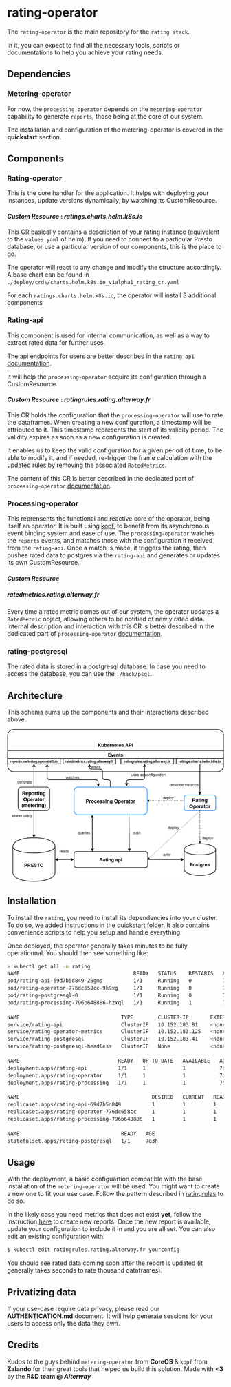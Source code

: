 # **rating-operator**

The `rating-operator` is the main repository for the `rating stack`.

In it, you can expect to find all the necessary tools, scripts or documentations to help you achieve your rating needs.


## **Dependencies**

### Metering-operator

For now, the `processing-operator` depends on the `metering-operator` capability to generate `reports`, those being at the core of our system.

The installation and configuration of the metering-operator is covered in the **quickstart** section.



## **Components**

### Rating-operator

This is the core handler for the application. It helps with deploying your instances, update versions dynamically, by watching its CustomResource.

#### *Custom Resource* : *ratings.charts.helm.k8s.io*

This CR basically contains a description of your rating instance (equivalent to the `values.yaml` of helm).
If you need to connect to a particular Presto database, or use a particular version of our components, this is the place to go.

The operator will react to any change and modify the structure accordingly.
A base chart can be found in `./deploy/crds/charts.helm.k8s.io_v1alpha1_rating_cr.yaml`

For each `ratings.charts.helm.k8s.io`, the operator will install 3 additional components


### Rating-api

This component is used for internal communication, as well as a way to extract rated data for further uses.

The api endpoints for users are better described in the `rating-api` [documentation](https://git.rnd.alterway.fr/overboard/5gbiller/rating-api/-/blob/master/README.md).

It will help the `processing-operator` acquire its configuration through a CustomResource.

#### *Custom Resource* : *ratingrules.rating.alterway.fr*

This CR holds the configuration that the `processing-operator` will use to rate the dataframes.
When creating a new configuration, a timestamp will be attributed to it.
This timestamp represents the start of its validity period. The validity expires as soon as a new configuration is created.

It enables us to keep the valid configuration for a given period of time, to be able to modify it, and if needed, re-trigger the frame calculation with the updated rules by removing the associated `RatedMetrics`.

The content of this CR is better described in the dedicated part of `processing-operator` [documentation](https://git.rnd.alterway.fr/overboard/5gbiller/processing-operator/-/blob/master/README.md).


### Processing-operator

This reprensents the functional and reactive core of the operator, being itself an operator.
It is built using [kopf](https://github.com/zalando-incubator/kopf), to benefit from its asynchronous event binding system and ease of use.
The `processing-operator` watches the `reports` events, and matches those with the configuration it received from the `rating-api`. Once a match is made, it triggers the rating, then pushes rated data to postgres via the `rating-api` and generates or updates its own CustomResource.

#### *Custom Resource*

##### *ratedmetrics.rating.alterway.fr*

Every time a rated metric comes out of our system, the operator updates a `RatedMetric` object, allowing others to be notified of newly rated data.
Internal description and interaction with this CR is better described in the dedicated part of `processing-operator` [documentation](https://git.rnd.alterway.fr/overboard/5gbiller/processing-operator/-/blob/master/README.md).



### rating-postgresql

The rated data is stored in a postgresql database.
In case you need to access the database, you can use the `./hack/psql`.

## **Architecture**

This schema sums up the components and their interactions described above.

![rating-operator](./img/rating-operator.png)



## **Installation**

To install the `rating`, you need to install its dependencies into your cluster.
To do so, we added instructions in the [quickstart](https://git.rnd.alterway.fr/overboard/5gbiller/rating-operator/-/blob/vdaviot-v1.0.0/quickstart/INSTALL.adoc) folder.
It also contains convenience scripts to help you setup and handle everything.

Once deployed, the operator generally takes minutes to be fully operationnal.
You should then see something like:

```sh
> kubectl get all -n rating
NAME                                     READY   STATUS    RESTARTS   AGE
pod/rating-api-69d7b5d849-25gms          1/1     Running   0          7d3h
pod/rating-operator-776dc658cc-9k9xg     1/1     Running   0          7d3h
pod/rating-postgresql-0                  1/1     Running   0          7d3h
pod/rating-processing-796b648886-hzxql   1/1     Running   1          7d3h

NAME                                 TYPE        CLUSTER-IP       EXTERNAL-IP   PORT(S)             AGE
service/rating-api                   ClusterIP   10.152.183.81    <none>        80/TCP              7d3h
service/rating-operator-metrics      ClusterIP   10.152.183.125   <none>        8383/TCP,8686/TCP   7d3h
service/rating-postgresql            ClusterIP   10.152.183.41    <none>        5432/TCP            7d3h
service/rating-postgresql-headless   ClusterIP   None             <none>        5432/TCP            7d3h

NAME                                READY   UP-TO-DATE   AVAILABLE   AGE
deployment.apps/rating-api          1/1     1            1           7d3h
deployment.apps/rating-operator     1/1     1            1           7d3h
deployment.apps/rating-processing   1/1     1            1           7d3h

NAME                                           DESIRED   CURRENT   READY   AGE
replicaset.apps/rating-api-69d7b5d849          1         1         1       7d3h
replicaset.apps/rating-operator-776dc658cc     1         1         1       7d3h
replicaset.apps/rating-processing-796b648886   1         1         1       7d3h

NAME                                 READY   AGE
statefulset.apps/rating-postgresql   1/1     7d3h
```


## **Usage**

With the deployment, a basic configuartion compatible with the base installation of the `metering-operator` will be used.
You might want to create a new one to fit your use case. Follow the pattern described in [ratingrules](https://git.rnd.alterway.fr/overboard/5gbiller/processing-operator/-/blob/master/README.md) to do so.

In the likely case you need metrics that does not exist **yet**, follow the instruction [here](https://github.com/operator-framework/operator-metering/blob/master/Documentation/writing-custom-queries.md) to create new reports.
Once the new report is available, update your configuration to include it in and you are all set.
You can also edit an existing configuration with:

```sh
$ kubectl edit ratingrules.rating.alterway.fr yourconfig
```

You should see rated data coming soon after the report is updated (it generally takes seconds to rate thousand dataframes).

## Privatizing data

If your use-case require data privacy, please read our **AUTHENTICATION.md** document.
It will help generate sessions for your users to access only the data they own.

## **Credits**

Kudos to the guys behind `metering-operator` from **CoreOS** & `kopf` from **Zalando** for their great tools that helped us build this solution.
Made with **<3** by the **R&D team @ *Alterway***
